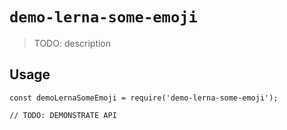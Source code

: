 # `demo-lerna-some-emoji`

> TODO: description

## Usage

```
const demoLernaSomeEmoji = require('demo-lerna-some-emoji');

// TODO: DEMONSTRATE API
```
